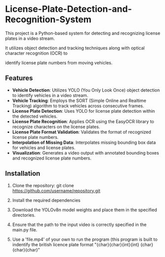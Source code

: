 # License-Plate-Detection-and-Recognition-System
This project is a Python-based system for detecting and recognizing license plates in a video stream.

It utilizes object detection and tracking techniques along with optical character recognition (OCR) to

identify license plate numbers from moving vehicles.
## Features
- __Vehicle Detection__: Utilizes YOLO (You Only Look Once) object detection to identify vehicles in a video stream.
- __Vehicle Tracking__: Employs the SORT (Simple Online and Realtime Tracking) algorithm to track vehicles across consecutive frames.
- __License Plate Detection__: Uses YOLO for license plate detection within the detected vehicles.
- __License Plate Recognition__: Applies OCR using the EasyOCR library to recognize characters on the license plates.
- __License Plate Format Validation__: Validates the format of recognized license plate numbers.
- __Interpolation of Missing Data__: Interpolates missing bounding box data for vehicles and license plates.
- __Visualization__: Generates a video output with annotated bounding boxes and recognized license plate numbers.

## Installation
1. Clone the repository: git clone https://github.com/username/repository.git

2. Install the required dependencies

3. Download the YOLOv8n model weights and place them in the specified directories.

4. Ensure that the path to the input video is correctly specified in the main.py file.

5. Use a 'file.mp4' of your own to run the program (this program is built to indentify the british licence plate format "{char}{char}{int}{int} {char}{char}{char}" 
